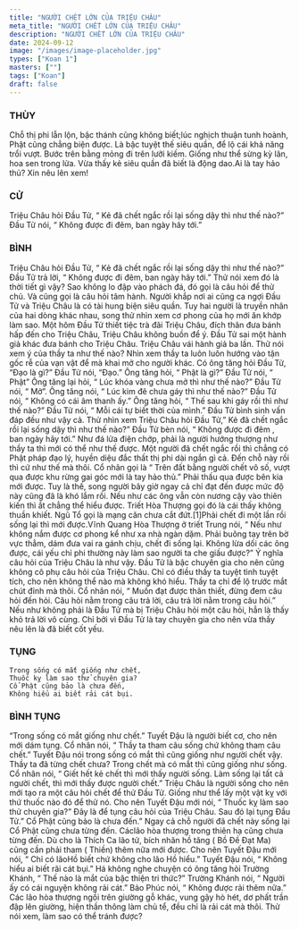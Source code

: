 ```yaml
---
title: "NGƯỜI CHẾT LỚN CỦA TRIỆU CHÂU"
meta_title: "NGƯỜI CHẾT LỚN CỦA TRIỆU CHÂU"
description: "NGƯỜI CHẾT LỚN CỦA TRIỆU CHÂU"
date: 2024-09-12
image: "/images/image-placeholder.jpg"
types: ["Koan 1"]
masters: [""]
tags: ["Koan"]
draft: false
---
```


### THÙY 
Chỗ thị phi lẫn lộn, bậc thánh cũng không biết;lúc nghịch thuận tunh hoành, Phật cũng chẳng biện được. Là bậc tuyệt thế siêu quần, để lộ cái khả năng trổi vượt. Bước trên bằng mỏng đi trên lưỡi kiếm. Giống như thể sừng kỳ lân, hoa sen trong lửa. Vừa thấy kẻ siêu quần đã biết là động dao.Ai là tay hảo thủ? Xin nêu lên xem!

### CỬ 
Triệu Châu hỏi Đầu Tử, “ Kẻ đã chết ngắc rồi lại sống dậy thì như thế nào?” Đầu Tử nói, “ Không được đi đêm, ban ngày hãy tới.”

### BÌNH 
Triệu Châu hỏi Đầu Tử, “ Kẻ đã chết ngắc rồi lại sống dậy thì như thế nào?” Đầu Tử trả lời, “ Không được đi đêm, ban ngày hãy tới.” Thử nói xem đó là thời tiết gì vậy? Sao không lo đập vào phách đá, đó gọi là câu hỏi để thử chủ. Và cũng gọi là câu hỏi tâm hành. Người khắp nơi ai cũng ca ngợi Đầu Tử và Triệu Châu là có tài hung biện siêu quần. Tuy hai người là truyền nhân của hai dòng khác nhau, song thử nhìn xem cơ phong của họ mới ăn khớp làm sao.
Một hôm Đầu Tử thiết tiệc trà đãi Triệu Châu, đích thân đưa bánh hấp đến cho Triệu Châu, Triệu Châu không buồn để ý. Đầu Tử sai một hành giả khác đưa bánh cho Triệu Châu. Triệu Châu vái hành giả ba lần. Thử nói xem ý của thầy ta như thế nào? Nhìn xem thầy ta luôn luôn hướng vào tận gốc rễ của vạn vật để mà khai mở cho người khác.
Có ông tăng hỏi Đầu Tử, “Đạo là gì?” Đầu Tử nói, “Đạo.” Ông tăng hỏi, “ Phật là gì?” Đầu Tử nói, “ Phật” Ông tăng lại hỏi, “ Lúc khóa vàng chưa mở thì như thế nào?” Đầu Tử nói, “ Mở”. Ông tăng nói, “ Lúc kim đê chưa gáy thì như thế nào?” Đầu Tử nói, “ Không có cái âm thanh ấy.” Ông tăng hỏi, “ Thế sau khi gáy rồi thì như thế nào?” Đầu Tử nói, “ Mỗi cái tự biết thời của mình.” Đầu Tử bình sinh vấn đáp đều như vậy cả.
Thử nhìn xem Triệu Châu hỏi Đầu Tử,” Kẻ đã chết ngắc rồi lại sống dậy thì như thế nào?” Đầu Tử bèn nói, “ Không được đi đêm , ban ngày hãy tới.” Như đá lửa điện chớp, phải là người hướng thượng như thầy ta thì mới có thể như thế được.
Một người đã chết ngắc rồi thì chẳng có Phật pháp đạo lý, huyền diệu đắc thất thị phi dài ngắn gì cả. Đến chỗ này rồi thì cứ như thế mà thôi. Cổ nhân gọi là “ Trên đất bằng người chết vô số, vượt qua được khu rừng gai góc mới là tay hảo thủ.” Phải thấu qua được bên kia mới được. Tuy là thế, song người bây giờ ngay cả chỉ đạt đến được mức độ này cũng đã là khó lắm rồi.
Nếu như các ông vẫn còn nương cậy vào thiên kiến thì ắt chẳng thể hiểu được. Triết Hòa Thượng gọi đó là cái thấy không thuần khiết. Ngũ Tổ gọi là mạng căn chưa cắt đứt.[1]Phải chết đi một lần rồi sống lại thì mới được.Vĩnh Quang Hòa Thượng ở triết Trung nói, “ Nếu như không nắm được cơ phong kể như xa nhà ngàn dặm. Phải buông tay trên bờ vực thẳm, dám đưa vai ra gánh chịu, chết đi sống lại. Không lừa dối các ông được, cái yếu chỉ phi thường này làm sao người ta che giấu được?”
Ý nghĩa câu hỏi của Triệu Châu là như vậy. Đầu Tử là bậc chuyên gia cho nên cũng không cô phụ câu hỏi của Triệu Châu. Chỉ có điều thầy ta tuyệt tình tuyệt tích, cho nên không thể nào mà không khó hiểu. Thầy ta chỉ để lộ trước mắt chút đỉnh mà thôi. Cổ nhân nói, “ Muốn đạt được thân thiết, đừng đem câu hỏi đến hỏi. Câu hỏi nằm trong câu trả lời, câu trả lời nằm trong câu hỏi.” Nếu như không phải là Đầu Tử mà bị Triệu Châu hỏi một câu hỏi, hẳn là thấy khỏ trả lời vô cùng. Chỉ bởi vì Đầu Tử là tay chuyên gia cho nên vừa thấy nêu lên là đã biết cốt yếu.

### TỤNG
```
Trong sống có mắt giống như chết,
Thuốc kỵ làm sao thử chuyên gia?
Cổ Phật cũng bảo là chưa đến,
Không hiểu ai biết rải cát bụi.
```

### BÌNH TỤNG 
“Trong sống có mắt giống như chết.” Tuyết Đậu là người biết cơ, cho nên mới dám tụng. Cổ nhân nói, “ Thầy ta tham câu sống chứ không tham câu chết.” Tuyết Đậu nói trong sống có mắt thì cũng giống như người chết vậy. Thầy ta đã từng chết chưa? Trong chết mà có mắt thì cũng giống như sống. Cổ nhân nói, “ Giết hết kẻ chết thì mới thấy người sống. Làm sống lại tất cả người chết, thì mới thấy được người chết.”
Triệu Châu là người sống cho nên mới tạo ra một câu hỏi chết để thử Đầu Tử. Giống như thể lấy một vật kỵ với thứ thuốc nào đó để thử nó. Cho nên Tuyết Đậu mới nói, “ Thuốc kỵ làm sao thử chuyên gia?” Đây là để tụng câu hỏi của Triệu Châu. Sau đó lại tụng Đầu Tử.” Cổ Phật cũng bảo là chưa đến.” Ngay cả chỗ người đã chết này sống lại Cổ Phật cũng chưa từng đến. Cáclão hòa thượng trong thiên hạ cũng chưa từng đến. Dù cho là Thích Ca lão tử, bích nhãn hồ tăng ( Bồ Đề Đạt Ma) cũng cần phải tham ( Thiền) thêm nữa mới được. Cho nên Tuyết Đậu mới nói, “ Chỉ có lãoHồ biết chứ không cho lão Hồ hiểu.”
Tuyết Đậu nói, “ Không hiểu ai biết rãi cát bụi.” Há không nghe chuyện có ông tăng hỏi Trường Khánh, “ Thế nào là mắt của bậc thiện tri thức?” Trường Khánh nói, “ Người ấy có cái nguyện không rải cát.” Bảo Phúc nói, “ Không được rải thêm nữa.” Các lão hòa thượng ngồi trên giường gỗ khác, vung gậy hò hét, dơ phất trần đập lên giường, hiện thần thông làm chủ tể, đều chỉ là rải cát mà thôi. Thử nói xem, làm sao có thể tránh được?
